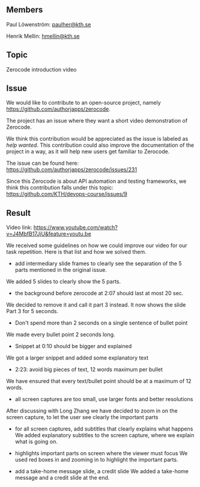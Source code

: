 
## Members
Paul Löwenström: paulher@kth.se

Henrik Mellin: hmellin@kth.se

## Topic
Zerocode introduction video

## Issue
We would like to contribute to an open-source project, namely https://github.com/authorjapps/zerocode.


The project has an issue where they want a short video demonstration of Zerocode. 


We think this contribution would be appreciated as the issue is labeled as _help wanted_.
This contribution could also improve the documentation of the project in a way, as it will 
help new users get familiar to Zerocode. 

The issue can be found here:
https://github.com/authorjapps/zerocode/issues/231

Since this Zerocode is about API automation and testing frameworks, 
we think this contribution falls under this topic:
https://github.com/KTH/devops-course/issues/9


## Result

Video link: https://www.youtube.com/watch?v=J4MbfB17JjU&feature=youtu.be

We received some guidelines on how we could improve our video for our task repetition. Here is that list and how we solved them.

* add intermediary slide frames to clearly see the separation of the 5 parts mentioned in the original issue.

We added 5 slides to clearly show the 5 parts.
 
* the background before zerocode at 2:07 should last at most 20 sec.

We decided to remove it and call it part 3 instead. It now shows the slide Part 3 for 5 seconds.
 
* Don't spend more than 2 seconds on a single sentence of bullet point

We made every bullet point 2 seconds long.
 
* Snippet at 0:10 should be bigger and explained

We got a larger snippet and added some explanatory text
 
* 2:23: avoid big pieces of text, 12 words maximum per bullet

We have ensured that every text/bullet point should be at a maximum of 12 words.
 
* all screen captures are too small, use larger fonts and better resolutions

After discussing with Long Zhang we have decided to zoom in on the screen capture, to let the user see clearly the important parts
 
* for all screen captures, add subtitles that clearly explains what happens
We added explanatory subtitles to the screen capture, where we explain what is going on.
 
* highlights important parts on screen where the viewer must focus
We used red boxes in and zooming in to highlight the important parts.
 
* add a take-home message slide, a credit slide
We added a take-home message and a credit slide at the end.
